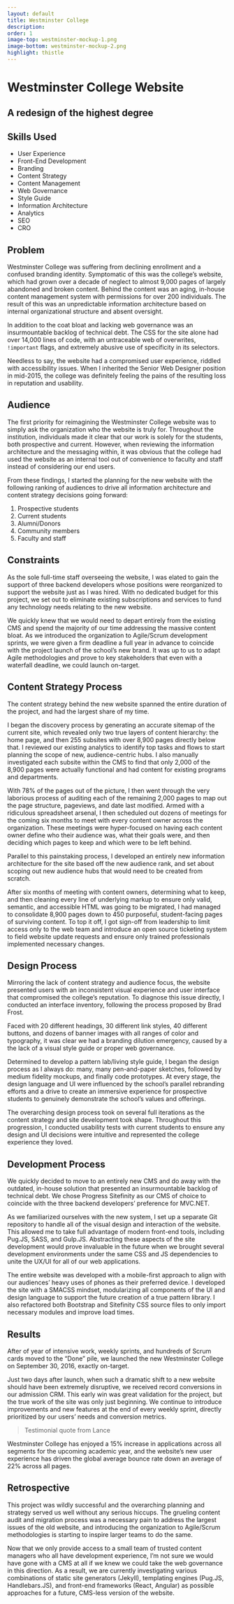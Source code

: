 ```yaml
---
layout: default
title: Westminster College
description:
order: 1
image-top: westminster-mockup-1.png
image-bottom: westminster-mockup-2.png
highlight: thistle
---
```


# Westminster College Website

## A redesign of the highest degree

## Skills Used
- User Experience
- Front-End Development
- Branding
- Content Strategy
- Content Management
- Web Governance
- Style Guide
- Information Architecture
- Analytics
- SEO
- CRO

## Problem
Westminster College was suffering from declining enrollment and a confused branding identity. Symptomatic of this was the college’s website, which had grown over a decade of neglect to almost 9,000 pages of largely abandoned and broken content. Behind the content was an aging, in-house content management system with permissions for over 200 individuals. The result of this was an unpredictable information architecture based on internal organizational structure and absent oversight.

In addition to the coat bloat and lacking web governance was an insurmountable backlog of technical debt. The CSS for the site alone had over 14,000 lines of code, with an untraceable web of overwrites, <code>!important</code> flags, and extremely abusive use of specificity in its selectors.

Needless to say, the website had a compromised user experience, riddled with accessibility issues. When I inherited the Senior Web Designer position in mid-2015, the college was definitely feeling the pains of the resulting loss in reputation and usability.

## Audience
The first priority for reimagining the Westminster College website was to simply ask the organization who the website is truly for. Throughout the institution, individuals made it clear that our work is solely for the students, both prospective and current. However, when reviewing the information architecture and the messaging within, it was obvious that the college had used the website as an internal tool out of convenience to faculty and staff instead of considering our end users.

From these findings, I started the planning for the new website with the following ranking of audiences to drive all information architecture and content strategy decisions going forward:

1. Prospective students
1. Current students
1. Alumni/Donors
1. Community members
1. Faculty and staff

## Constraints
As the sole full-time staff overseeing the website, I was elated to gain the support of three backend developers whose positions were reorganized to support the website just as I was hired. With no dedicated budget for this project, we set out to eliminate existing subscriptions and services to fund any technology needs relating to the new website.

We quickly knew that we would need to depart entirely from the existing CMS and spend the majority of our time addressing the massive content bloat. As we introduced the organization to Agile/Scrum development sprints, we were given a firm deadline a full year in advance to coincide with the project launch of the school’s new brand. It was up to us to adapt Agile methodologies and prove to key stakeholders that even with a waterfall deadline, we could launch on-target.

## Content Strategy Process
The content strategy behind the new website spanned the entire duration of the project, and had the largest share of my time.

I began the discovery process by generating an accurate sitemap of the current site, which revealed only two true layers of content hierarchy: the home page, and then 255 subsites with over 8,900 pages directly below that. I reviewed our existing analytics to identify top tasks and flows to start planning the scope of new, audience-centric hubs. I also manually investigated each subsite within the CMS to find that only 2,000 of the 8,900 pages were actually functional and had content for existing programs and departments.

With 78% of the pages out of the picture, I then went through the very laborious process of auditing each of the remaining 2,000 pages to map out the page structure, pageviews, and date last modified. Armed with a ridiculous spreadsheet arsenal, I then scheduled out dozens of meetings for the coming six months to meet with every content owner across the organization. These meetings were hyper-focused on having each content owner define who their audience was, what their goals were, and then deciding which pages to keep and which were to be left behind.

Parallel to this painstaking process, I developed an entirely new information architecture for the site based off the new audience rank, and set about scoping out new audience hubs that would need to be created from scratch.

After six months of meeting with content owners, determining what to keep, and then cleaning every line of underlying markup to ensure only valid, semantic, and accessible HTML was going to be migrated, I had managed to consolidate 8,900 pages down to 450 purposeful, student-facing pages of surviving content. To top it off, I got sign-off from leadership to limit access only to the web team and introduce an open source ticketing system to field website update requests and ensure only trained professionals implemented necessary changes.

## Design Process
Mirroring the lack of content strategy and audience focus, the website presented users with an inconsistent visual experience and user interface that compromised the college’s reputation. To diagnose this issue directly, I conducted an interface inventory, following the process proposed by Brad Frost.

Faced with 20 different headings, 30 different link styles, 40 different buttons, and dozens of banner images with all ranges of color and typography, it was clear we had a branding dilution emergency, caused by a the lack of a visual style guide or proper web governance.

Determined to develop a pattern lab/living style guide, I began the design process as I always do: many, many pen-and-paper sketches, followed by medium fidelity mockups, and finally code prototypes. At every stage, the design language and UI were influenced by the school’s parallel rebranding efforts and a drive to create an immersive experience for prospective students to genuinely demonstrate the school’s values and offerings.

The overarching design process took on several full iterations as the content strategy and site development took shape. Throughout this progression, I conducted usability tests with current students to ensure any design and UI decisions were intuitive and represented the college experience they loved.

## Development Process
We quickly decided to move to an entirely new CMS and do away with the outdated, in-house solution that presented an insurmountable backlog of technical debt. We chose Progress Sitefinity as our CMS of choice to coincide with the three backend developers’ preference for MVC.NET.

As we familiarized ourselves with the new system, I set up a separate Git repository to handle all of the visual design and interaction of the website. This allowed me to take full advantage of modern front-end tools, including Pug.JS, SASS, and Gulp.JS. Abstracting these aspects of the site development would prove invaluable in the future when we brought several development environments under the same CSS and JS dependencies to unite the UX/UI for all of our web applications.

The entire website was developed with a mobile-first approach to align with our audiences’ heavy uses of phones as their preferred device. I developed the site with a SMACSS mindset, modularizing all components of the UI and design language to support the future creation of a true pattern library. I also refactored both Bootstrap and Sitefinity CSS source files to only import necessary modules and improve load times.

## Results
After of year of intensive work, weekly sprints, and hundreds of Scrum cards moved to the “Done” pile, we launched the new Westminster College on September 30, 2016, exactly on-target.

Just two days after launch, when such a dramatic shift to a new website should have been extremely disruptive, we received record conversions in our admission CRM. This early win was great validation for the project, but the true work of the site was only just beginning. We continue to introduce improvements and new features at the end of every weekly sprint, directly prioritized by our users’ needs and conversion metrics.

> Testimonial quote from Lance

Westminster College has enjoyed a 15% increase in applications across all segments for the upcoming academic year, and the website’s new user experience has driven the global average bounce rate down an average of 22% across all pages.

## Retrospective
This project was wildly successful and the overarching planning and strategy served us well without any serious hiccups. The grueling content audit and migration process was a necessary pain to address the largest issues of the old website, and introducing the organization to Agile/Scrum methodologies is starting to inspire larger teams to do the same.

Now that we only provide access to a small team of trusted content managers who all have development experience, I’m not sure we would have gone with a CMS at all if we knew we could take the web governance in this direction. As a result, we are currently investigating various combinations of static site generators (Jekyll), templating engines (Pug.JS, Handlebars.JS), and front-end frameworks (React, Angular) as possible approaches for a future, CMS-less version of the website.
